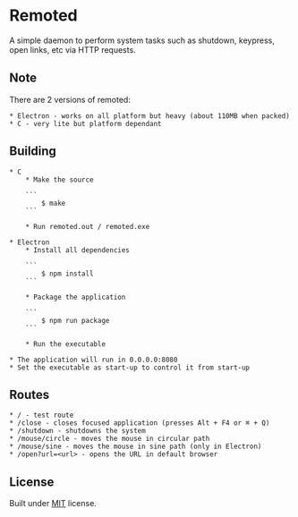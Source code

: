 # Remoted

A simple daemon to perform system tasks such as shutdown, keypress, open links, etc via HTTP requests.

## Note

There are 2 versions of remoted:

    * Electron - works on all platform but heavy (about 110MB when packed)
    * C - very lite but platform dependant

## Building

    * C
        * Make the source

        ```
            $ make
        ```

        * Run remoted.out / remoted.exe

    * Electron
        * Install all dependencies 

        ```
            $ npm install
        ```

        * Package the application

        ```
            $ npm run package
        ```
        
        * Run the executable

    * The application will run in 0.0.0.0:8080
    * Set the executable as start-up to control it from start-up

## Routes

    * / - test route
    * /close - closes focused application (presses Alt + F4 or ⌘ + Q)
    * /shutdown - shutdowns the system
    * /mouse/circle - moves the mouse in circular path
    * /mouse/sine - moves the mouse in sine path (only in Electron)
    * /open?url=<url> - opens the URL in default browser


## License

Built under [MIT](./LICENSE) license.